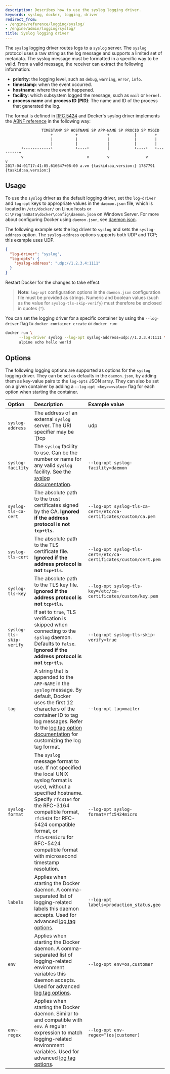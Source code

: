 ```yaml
---
description: Describes how to use the syslog logging driver.
keywords: syslog, docker, logging, driver
redirect_from:
- /engine/reference/logging/syslog/
- /engine/admin/logging/syslog/
title: Syslog logging driver
---
```


The `syslog` logging driver routes logs to a `syslog` server. The `syslog` protocol uses
a raw string as the log message and supports a limited set of metadata. The syslog
message must be formatted in a specific way to be valid. From a valid message, the
receiver can extract the following information:

- **priority**: the logging level, such as `debug`, `warning`, `error`, `info`.
- **timestamp**: when the event occurred.
- **hostname**: where the event happened.
- **facility**: which subsystem logged the message, such as `mail` or `kernel`.
- **process name** and **process ID (PID)**: The name and ID of the process that generated the log.

The format is defined in [RFC 5424](https://tools.ietf.org/html/rfc5424) and Docker's syslog driver implements the
[ABNF reference](https://tools.ietf.org/html/rfc5424#section-6) in the following way:

```none
                TIMESTAMP SP HOSTNAME SP APP-NAME SP PROCID SP MSGID
                    +          +             +           |        +
                    |          |             |           |        |
                    |          |             |           |        |
       +------------+          +----+        |           +----+   +---------+
       v                            v        v                v             v
2017-04-01T17:41:05.616647+08:00 a.vm {taskid:aa,version:} 1787791 {taskid:aa,version:}
```

## Usage

To use the `syslog` driver as the default logging driver, set the `log-driver`
and `log-opt` keys to appropriate values in the `daemon.json` file, which is
located in `/etc/docker/` on Linux hosts or
`C:\ProgramData\docker\config\daemon.json` on Windows Server. For more about
configuring Docker using `daemon.json`, see
[daemon.json](/engine/reference/commandline/dockerd.md#daemon-configuration-file).

The following example sets the log driver to `syslog` and sets the
`syslog-address` option. The `syslog-address` options supports both UDP and TCP;
this example uses UDP.

```json
{
  "log-driver": "syslog",
  "log-opts": {
    "syslog-address": "udp://1.2.3.4:1111"
  }
}
```

Restart Docker for the changes to take effect.

> **Note**: `log-opt` configuration options in the `daemon.json` configuration
> file must be provided as strings. Numeric and boolean values (such as the value
> for `syslog-tls-skip-verify`) must therefore be enclosed in quotes (`"`).

You can set the logging driver for a specific container by using the
`--log-driver` flag to `docker container create` or `docker run`:

```bash
docker run \
      --log-driver syslog --log-opt syslog-address=udp://1.2.3.4:1111 \
      alpine echo hello world
```

## Options

The following logging options are supported as options for the `syslog` logging
driver. They can be set as defaults in the `daemon.json`, by adding them as
key-value pairs to the `log-opts` JSON array. They can also be set on a given
container by adding a `--log-opt <key>=<value>` flag for each option when
starting the container.

| Option                   | Description                                                                                                                                                                                                                                                                                                      | Example value                                                                                                                                                                                                                                        |
|:-------------------------|:-----------------------------------------------------------------------------------------------------------------------------------------------------------------------------------------------------------------------------------------------------------------------------------------------------------------|:-----------------------------------------------------------------------------------------------------------------------------------------------------------------------------------------------------------------------------------------------------|
| `syslog-address`         | The address of an external `syslog` server. The URI specifier may be `[tcp|udp|tcp+tls]://host:port`, `unix://path`, or `unixgram://path`. If the transport is `tcp`, `udp`, or `tcp+tls`, the default port is `514`.                                                                                            | `--log-opt syslog-address=tcp+tls://192.168.1.3:514`, `--log-opt syslog-address=unix:///tmp/syslog.sock` |
| `syslog-facility`        | The `syslog` facility to use. Can be the number or name for any valid `syslog` facility. See the [syslog documentation](https://tools.ietf.org/html/rfc5424#section-6.2.1).                                                                                                                                      | `--log-opt syslog-facility=daemon`                                                                                                                                                                                                                   |
| `syslog-tls-ca-cert`     | The absolute path to the trust certificates signed by the CA. **Ignored if the address protocol is not `tcp+tls`.**                                                                                                                                                                                              | `--log-opt syslog-tls-ca-cert=/etc/ca-certificates/custom/ca.pem`                                                                                                                                                                                    |
| `syslog-tls-cert`        | The absolute path to the TLS certificate file. **Ignored if the address protocol is not `tcp+tls`**.                                                                                                                                                                                                             | `--log-opt syslog-tls-cert=/etc/ca-certificates/custom/cert.pem`                                                                                                                                                                                     |
| `syslog-tls-key`         | The absolute path to the TLS key file. **Ignored if the address protocol is not `tcp+tls`.**                                                                                                                                                                                                                     | `--log-opt syslog-tls-key=/etc/ca-certificates/custom/key.pem`                                                                                                                                                                                       |
| `syslog-tls-skip-verify` | If set to `true`, TLS verification is skipped when connecting to the `syslog` daemon. Defaults to `false`. **Ignored if the address protocol is not `tcp+tls`.**                                                                                                                                                 | `--log-opt syslog-tls-skip-verify=true`                                                                                                                                                                                                              |
| `tag`                    | A string that is appended to the `APP-NAME` in the `syslog` message. By default, Docker uses the first 12 characters of the container ID to tag log messages. Refer to the [log tag option documentation](log_tags.md) for customizing the log tag format.                                                       | `--log-opt tag=mailer`                                                                                                                                                                                                                               |
| `syslog-format`          | The `syslog` message format to use. If not specified the local UNIX syslog format is used, without a specified hostname. Specify `rfc3164` for the RFC-3164 compatible format, `rfc5424` for RFC-5424 compatible format, or `rfc5424micro` for RFC-5424 compatible format with microsecond timestamp resolution. | `--log-opt syslog-format=rfc5424micro`                                                                                                                                                                                                               |
| `labels`                 | Applies when starting the Docker daemon. A comma-separated list of logging-related labels this daemon accepts. Used for advanced [log tag options](log_tags.md).                                                                                                                                             | `--log-opt labels=production_status,geo`                                                                                                                                                                                                             |
| `env`                    | Applies when starting the Docker daemon. A comma-separated list of logging-related environment variables this daemon accepts. Used for advanced [log tag options](log_tags.md).                                                                                                                              | `--log-opt env=os,customer`                                                                                                                                                                                                                          |
| `env-regex`              | Applies when starting the Docker daemon. Similar to and compatible with `env`. A regular expression to match logging-related environment variables. Used for advanced [log tag options](log_tags.md).                                                                                                            | `--log-opt env-regex=^(os\|customer)`                                                                                                                                                                                                                 |
